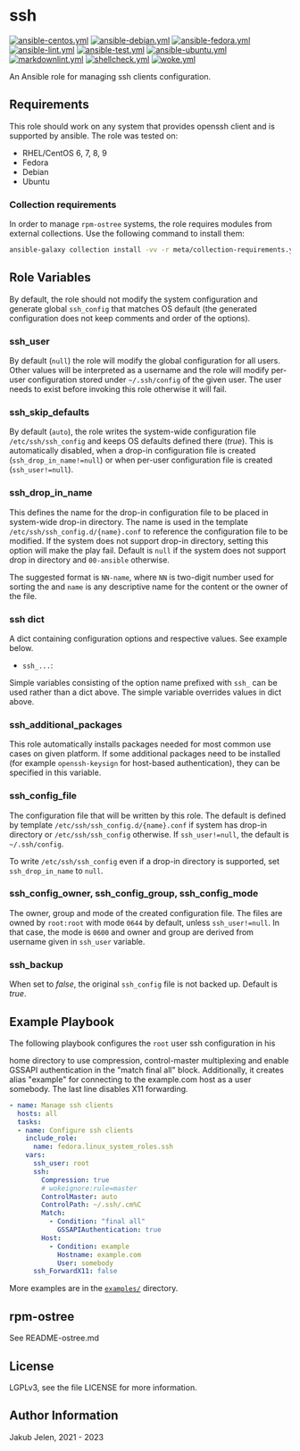 # ssh

[![ansible-centos.yml](https://github.com/fedora.linux_system_roles.ssh/actions/workflows/ansible-centos.yml/badge.svg)](https://github.com/fedora.linux_system_roles.ssh/actions/workflows/ansible-centos.yml) [![ansible-debian.yml](https://github.com/fedora.linux_system_roles.ssh/actions/workflows/ansible-debian.yml/badge.svg)](https://github.com/fedora.linux_system_roles.ssh/actions/workflows/ansible-debian.yml) [![ansible-fedora.yml](https://github.com/fedora.linux_system_roles.ssh/actions/workflows/ansible-fedora.yml/badge.svg)](https://github.com/fedora.linux_system_roles.ssh/actions/workflows/ansible-fedora.yml) [![ansible-lint.yml](https://github.com/fedora.linux_system_roles.ssh/actions/workflows/ansible-lint.yml/badge.svg)](https://github.com/fedora.linux_system_roles.ssh/actions/workflows/ansible-lint.yml) [![ansible-test.yml](https://github.com/fedora.linux_system_roles.ssh/actions/workflows/ansible-test.yml/badge.svg)](https://github.com/fedora.linux_system_roles.ssh/actions/workflows/ansible-test.yml) [![ansible-ubuntu.yml](https://github.com/fedora.linux_system_roles.ssh/actions/workflows/ansible-ubuntu.yml/badge.svg)](https://github.com/fedora.linux_system_roles.ssh/actions/workflows/ansible-ubuntu.yml) [![markdownlint.yml](https://github.com/fedora.linux_system_roles.ssh/actions/workflows/markdownlint.yml/badge.svg)](https://github.com/fedora.linux_system_roles.ssh/actions/workflows/markdownlint.yml) [![shellcheck.yml](https://github.com/fedora.linux_system_roles.ssh/actions/workflows/shellcheck.yml/badge.svg)](https://github.com/fedora.linux_system_roles.ssh/actions/workflows/shellcheck.yml) [![woke.yml](https://github.com/fedora.linux_system_roles.ssh/actions/workflows/woke.yml/badge.svg)](https://github.com/fedora.linux_system_roles.ssh/actions/workflows/woke.yml)

An Ansible role for managing ssh clients configuration.

## Requirements

This role should work on any system that provides openssh client and is
supported by ansible. The role was tested on:

* RHEL/CentOS 6, 7, 8, 9
* Fedora
* Debian
* Ubuntu

### Collection requirements

In order to manage `rpm-ostree` systems, the role requires modules from external
collections.  Use the following command to install them:

```bash
ansible-galaxy collection install -vv -r meta/collection-requirements.yml
```

## Role Variables

By default, the role should not modify the system configuration and generate
global `ssh_config` that matches OS default (the generated configuration does
not keep comments and order of the options).

### ssh_user

By default (`null`) the role will modify the global configuration for all
users. Other values will be interpreted as a username and the role will
modify per-user configuration stored under `~/.ssh/config` of the given user.
The user needs to exist before invoking this role otherwise it will fail.

### ssh_skip_defaults

By default (`auto`), the role writes the system-wide configuration file
`/etc/ssh/ssh_config` and keeps OS defaults defined there (*true*). This is
automatically disabled, when a drop-in configuration file is created
(`ssh_drop_in_name!=null`) or when per-user configuration file is created
(`ssh_user!=null`).

### ssh_drop_in_name

This defines the name for the drop-in configuration file to be placed in
system-wide drop-in directory. The name is used in the template
`/etc/ssh/ssh_config.d/{name}.conf` to reference the configuration file to
be modified. If the system does not support drop-in directory, setting this
option will make the play fail. Default is `null` if the system does not
support drop in directory and `00-ansible` otherwise.

The suggested format is `NN-name`, where `NN` is two-digit number used for
sorting the and `name` is any descriptive name for the content or the owner
of the file.

### ssh dict

A dict containing configuration options and respective values. See example
below.

* `ssh_...`:

Simple variables consisting of the option name prefixed with `ssh_` can be
used rather than a dict above. The simple variable overrides values in dict
above.

### ssh_additional_packages

This role automatically installs packages needed for most common use cases
on given platform. If some additional packages need to be installed (for
example `openssh-keysign` for host-based authentication), they can be specified
in this variable.

### ssh_config_file

The configuration file that will be written by this role. The default is
defined by template `/etc/ssh/ssh_config.d/{name}.conf` if system has drop-in
directory or `/etc/ssh/ssh_config` otherwise. If `ssh_user!=null`, the
default is `~/.ssh/config`.

To write `/etc/ssh/ssh_config` even if a drop-in directory is supported, set
`ssh_drop_in_name` to `null`.

### ssh_config_owner, ssh_config_group, ssh_config_mode

The owner, group and mode of the created configuration file. The files are
owned by `root:root` with mode `0644` by default, unless
`ssh_user!=null`. In that case, the mode is `0600` and owner and
group are derived from username given in `ssh_user` variable.

### ssh_backup

When set to *false*, the original `ssh_config` file is not backed up. Default is *true*.

## Example Playbook

The following playbook configures the `root` user ssh configuration in his
<!--- wokeignore:rule=master -->
home directory to use compression, control-master multiplexing and enable
GSSAPI authentication in the "match final all" block. Additionally, it
creates alias "example" for connecting to the example.com host as a user
somebody. The last line disables X11 forwarding.

```yaml
- name: Manage ssh clients
  hosts: all
  tasks:
  - name: Configure ssh clients
    include_role:
      name: fedora.linux_system_roles.ssh
    vars:
      ssh_user: root
      ssh:
        Compression: true
        # wokeignore:rule=master
        ControlMaster: auto
        ControlPath: ~/.ssh/.cm%C
        Match:
          - Condition: "final all"
            GSSAPIAuthentication: true
        Host:
          - Condition: example
            Hostname: example.com
            User: somebody
      ssh_ForwardX11: false
```

More examples are in the [`examples/`](examples) directory.

## rpm-ostree

See README-ostree.md

## License

LGPLv3, see the file LICENSE for more information.

## Author Information

Jakub Jelen, 2021 - 2023
